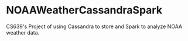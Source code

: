 # NOAAWeatherCassandraSpark
CS639's Project of using Cassandra to store and Spark to analyze NOAA weather data.
